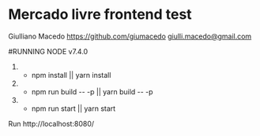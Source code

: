 # Mercado livre frontend test

Giulliano Macedo
https://github.com/giumacedo
giulli.macedo@gmail.com

#RUNNING
NODE v7.4.0

1. - npm install || yarn install
2. - npm run build -- -p || yarn build -- -p
3. - npm run start || yarn start


Run http://localhost:8080/


